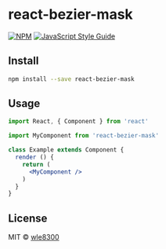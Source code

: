 # react-bezier-mask

> 

[![NPM](https://img.shields.io/npm/v/react-bezier-mask.svg)](https://www.npmjs.com/package/react-bezier-mask) [![JavaScript Style Guide](https://img.shields.io/badge/code_style-standard-brightgreen.svg)](https://standardjs.com)

## Install

```bash
npm install --save react-bezier-mask
```

## Usage

```jsx
import React, { Component } from 'react'

import MyComponent from 'react-bezier-mask'

class Example extends Component {
  render () {
    return (
      <MyComponent />
    )
  }
}
```

## License

MIT © [wle8300](https://github.com/wle8300)
